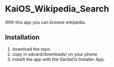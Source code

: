 # KaiOS_Wikipedia_Search

With this app you can browse wikipedia.

## Installation

1. download the repo.
2. copy in sdcard/downloads/ on your phone 
3. installl the app with the GerdaOs Installer App.
